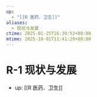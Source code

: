 ```yaml
---
up:
  - "[[R 医药、卫生]]"
aliases:
  - 现状与发展
ctime: 2025-01-25T16:30:52+08:00
mtime: 2025-10-01T11:41:20+08:00
---
```


# R-1 现状与发展

- up: [[R 医药、卫生]]
